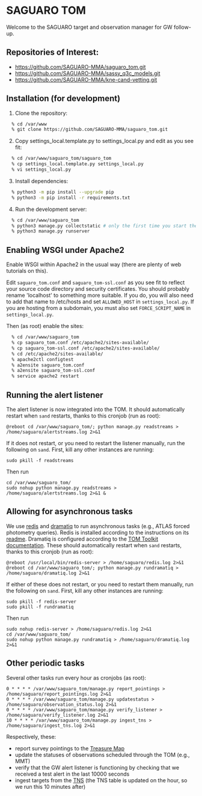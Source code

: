 # SAGUARO TOM #

Welcome to the SAGUARO target and observation manager for GW follow-up.

## Repositories of Interest:

  * https://github.com/SAGUARO-MMA/saguaro_tom.git
  * https://github.com/SAGUARO-MMA/sassy_q3c_models.git
  * https://github.com/SAGUARO-MMA/kne-cand-vetting.git

## Installation (for development)

 1. Clone the repository:

  ```bash
    % cd /var/www
    % git clone https://github.com/SAGUARO-MMA/saguaro_tom.git
  ```

 2. Copy settings_local.template.py to settings_local.py and edit as you see fit:

  ```bash
    % cd /var/www/saguaro_tom/saguaro_tom
    % cp settings_local.template.py settings_local.py
    % vi settings_local.py
  ```

  3. Install dependencies:

  ```bash
    % python3 -m pip install --upgrade pip
    % python3 -m pip install -r requirements.txt
  ```

  4. Run the development server:

  ```bash
    % cd /var/www/saguaro_tom
    % python3 manage.py collectstatic # only the first time you start the development server
    % python3 manage.py runserver
  ```

## Enabling WSGI under Apache2

Enable WSGI within Apache2 in the usual way (there are plenty of web tutorials on this).

Edit `saguaro_tom.conf` and `saguaro_tom-ssl.conf` as you see fit to reflect your source
code directory and security certificates. You should probably rename 'localhost' to something
more suitable. If you do, you will also need to add that name to /etc/hosts and set 
`ALLOWED_HOST` in `settings_local.py`. If you are hosting from a subdomain, you must also set
`FORCE_SCRIPT_NAME` in `settings_local.py`. 


Then (as root) enable the sites:

  ```bash
    % cd /var/www/saguaro_tom
    % cp saguaro_tom.conf /etc/apache2/sites-available/
    % cp saguaro_tom-ssl.conf /etc/apache2/sites-available/
    % cd /etc/apache2/sites-available/
    % apache2ctl configtest
    % a2ensite saguaro_tom.conf
    % a2ensite saguaro_tom-ssl.conf
    % service apache2 restart
  ```

## Running the alert listener
The alert listener is now integrated into the TOM. It should automatically restart when `sand` restarts, thanks to this cronjob (run as root):
```
@reboot cd /var/www/saguaro_tom/; python manage.py readstreams > /home/saguaro/alertstreams.log 2>&1
```

If it does not restart, or you need to restart the listener manually, run the following on `sand`. First, kill any other instances are running:
```
sudo pkill -f readstreams
```

Then run
```
cd /var/www/saguaro_tom/
sudo nohup python manage.py readstreams > /home/saguaro/alertstreams.log 2>&1 &
```

## Allowing for asynchronous tasks
We use [redis](https://redis.io) and [dramatiq](https://dramatiq.io) to run asynchronous tasks (e.g., ATLAS forced photometry queries).
Redis is installed according to the instructions on its [readme](https://github.com/redis/redis).
Dramatiq is configured according to the [TOM Toolkit documentation](https://tom-toolkit.readthedocs.io/en/stable/managing_data/single_target_data_service.html#configuring-your-tom-to-serve-tasks-asynchronously).
These should automatically restart when `sand` restarts, thanks to this cronjob (run as root):
```
@reboot /usr/local/bin/redis-server > /home/saguaro/redis.log 2>&1
@reboot cd /var/www/saguaro_tom/; python manage.py rundramatiq > /home/saguaro/dramatiq.log 2>&1
```

If either of these does not restart, or you need to restart them manually, run the following on `sand`. First, kill any other instances are running:
```
sudo pkill -f redis-server
sudo pkill -f rundramatiq
```

Then run
```
sudo nohup redis-server > /home/saguaro/redis.log 2>&1
cd /var/www/saguaro_tom/
sudo nohup python manage.py rundramatiq > /home/saguaro/dramatiq.log 2>&1
```

## Other periodic tasks
Several other tasks run every hour as cronjobs (as root):
```
0 * * * * /var/www/saguaro_tom/manage.py report_pointings > /home/saguaro/report_pointings.log 2>&1
0 * * * * /var/www/saguaro_tom/manage.py updatestatus > /home/saguaro/observation_status.log 2>&1
0 * * * * /var/www/saguaro_tom/manage.py verify_listener > /home/saguaro/verify_listener.log 2>&1
10 * * * * /var/www/saguaro_tom/manage.py ingest_tns > /home/saguaro/ingest_tns.log 2>&1
```

Respectively, these:
- report survey pointings to the [Treasure Map](https://treasuremap.space)
- update the statuses of observations scheduled through the TOM (e.g., MMT)
- verify that the GW alert listener is functioning by checking that we received a test alert in the last 10000 seconds
- ingest targets from the [TNS](https://wis-tns.org) (the TNS table is updated on the hour, so we run this 10 minutes after)
